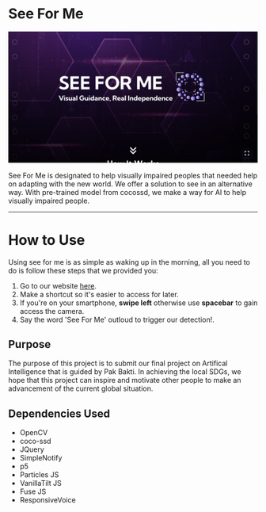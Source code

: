 # See For Me

![image](./assets/images/website.png)

See For Me is designated to help visually impaired peoples that needed help on adapting with the new world. We offer a solution to see in an alternative way. With pre-trained model from cocossd, we make a way for AI to help visually impaired people.

---

# How to Use

Using see for me is as simple as waking up in the morning, all you need to do is follow these steps that we provided you:

1. Go to our website [here](https://junssekut.github.io/SeeForMe/).
2. Make a shortcut so it's easier to access for later.
3. If you're on your smartphone, **swipe left** otherwise use **spacebar** to gain access the camera.
4. Say the word 'See For Me' outloud to trigger our detection!.

## Purpose

The purpose of this project is to submit our final project on Artifical Intelligence that is guided by Pak Bakti. In achieving the local SDGs, we hope that this project can inspire and motivate other people to make an advancement of the current global situation.

## Dependencies Used

- OpenCV
- coco-ssd
- JQuery
- SimpleNotify
- p5
- Particles JS
- VanillaTilt JS
- Fuse JS
- ResponsiveVoice